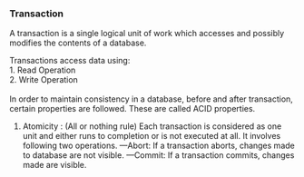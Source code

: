 ### Transaction
  A transaction is a single logical unit of work which accesses and possibly modifies the contents of a database.
  
  Transactions access data using: <br>
    1. Read Operation <br>
    2. Write Operation <br><br>
  In order to maintain consistency in a database, before and after transaction, certain properties are followed. 
  These are called ACID properties. <br>
  1. Atomicity : (All or nothing rule)
      Each transaction is considered as one unit and either runs to completion or is not executed at all. 
      It involves following two operations.
        —Abort: If a transaction aborts, changes made to database are not visible.
        —Commit: If a transaction commits, changes made are visible.
  

  
